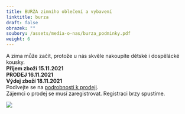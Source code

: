```yaml
---
title: BURZA zimního oblečení a vybavení
linktitle: burza
draft: false
obrazek: ""
soubory: /assets/media-o-nas/burza_podminky.pdf
weight: 6
---
```

A zima může začít, protože u nás skvěle nakoupíte dětské i dospělácké kousky.\
**Příjem zboží       15.11.2021**\
**PRODEJ              16.11.2021**\
**Výdej zboží        18.11.2021**\
Podívejte se na [podrobnosti k  prodeji](/assets/media-o-nas/burza_podminky.pdf). \
Zájemci o prodej se musí [](https://docs.google.com/forms/d/1CUZaKzPmslzg56Gb8mlE5GJdgx1hlrDcI-K2rsOcoHA/prefill) zaregistrovat.  Registraci brzy spustíme.

![](/assets/media/baner_burza.jpg)